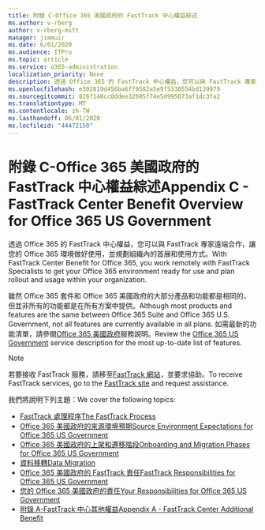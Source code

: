 ```yaml
---
title: 附錄 C-Office 365 美國政府的 FastTrack 中心權益綜述
ms.author: v-rberg
author: v-rberg-msft
manager: jimmuir
ms.date: 6/01/2020
ms.audience: ITPro
ms.topic: article
ms.service: o365-administration
localization_priority: None
description: 透過 Office 365 的 FastTrack 中心權益，您可以與 FastTrack 專家遠端合作，讓您的 Office 365 環境做好使用，並規劃組織內的首展和使用方式。
ms.openlocfilehash: e302819d456ba6ff9582a5e9f5330554bd139979
ms.sourcegitcommit: 826f140cc0ddee32005f74e5d995073af1dc3fa2
ms.translationtype: MT
ms.contentlocale: zh-TW
ms.lasthandoff: 06/01/2020
ms.locfileid: "44472150"
---
```

# <a name="appendix-c---fasttrack-center-benefit-overview-for-office-365-us-government"></a><span data-ttu-id="cb2e2-103">附錄 C-Office 365 美國政府的 FastTrack 中心權益綜述</span><span class="sxs-lookup"><span data-stu-id="cb2e2-103">Appendix C - FastTrack Center Benefit Overview for Office 365 US Government</span></span>

<span data-ttu-id="cb2e2-104">透過 Office 365 的 FastTrack 中心權益，您可以與 FastTrack 專家遠端合作，讓您的 Office 365 環境做好使用，並規劃組織內的首展和使用方式。</span><span class="sxs-lookup"><span data-stu-id="cb2e2-104">With FastTrack Center Benefit for Office 365, you work remotely with FastTrack Specialists to get your Office 365 environment ready for use and plan rollout and usage within your organization.</span></span> 
  
<span data-ttu-id="cb2e2-105">雖然 Office 365 套件和 Office 365 美國政府的大部分產品和功能都是相同的，但並非所有的功能都是在所有方案中提供。</span><span class="sxs-lookup"><span data-stu-id="cb2e2-105">Although most products and features are the same between Office 365 Suite and Office 365 U.S. Government, not all features are currently available in all plans.</span></span> <span data-ttu-id="cb2e2-106">如需最新的功能清單，請參閱[Office 365 美國政府](https://aka.ms/aboutgovcloud)服務說明。</span><span class="sxs-lookup"><span data-stu-id="cb2e2-106">Review the [Office 365 US Government](https://aka.ms/aboutgovcloud) service description for the most up-to-date list of features.</span></span>

> [!NOTE]
> <span data-ttu-id="cb2e2-107">若要接收 FastTrack 服務，請移至[FastTrack 網站](https://go.microsoft.com/fwlink/?linkid=780698)，並要求協助。</span><span class="sxs-lookup"><span data-stu-id="cb2e2-107">To receive FastTrack services, go to the [FastTrack site](https://go.microsoft.com/fwlink/?linkid=780698) and request assistance.</span></span>  

<span data-ttu-id="cb2e2-108">我們將說明下列主題：</span><span class="sxs-lookup"><span data-stu-id="cb2e2-108">We cover the following topics:</span></span>
- [<span data-ttu-id="cb2e2-109">FastTrack 處理程序</span><span class="sxs-lookup"><span data-stu-id="cb2e2-109">The FastTrack Process</span></span>](O365-fasttrack-process.md) 
- [<span data-ttu-id="cb2e2-110">Office 365 美國政府的來源環境預期</span><span class="sxs-lookup"><span data-stu-id="cb2e2-110">Source Environment Expectations for Office 365 US Government</span></span>](US-Gov-appendix-source-environment-expectations.md)   
- [<span data-ttu-id="cb2e2-111">Office 365 美國政府的上架和遷移階段</span><span class="sxs-lookup"><span data-stu-id="cb2e2-111">Onboarding and Migration Phases for Office 365 US Government</span></span>](US-Gov-appendix-onboarding-and-migration.md)
- [<span data-ttu-id="cb2e2-112">資料移轉</span><span class="sxs-lookup"><span data-stu-id="cb2e2-112">Data Migration</span></span>](O365-data-migration.md)    
- [<span data-ttu-id="cb2e2-113">Office 365 美國政府的 FastTrack 責任</span><span class="sxs-lookup"><span data-stu-id="cb2e2-113">FastTrack Responsibilities for Office 365 US Government</span></span>](US-Gov-appendix-fasttrack-responsibilities.md)   
- [<span data-ttu-id="cb2e2-114">您的 Office 365 美國政府的責任</span><span class="sxs-lookup"><span data-stu-id="cb2e2-114">Your Responsibilities for Office 365 US Government</span></span>](US-Gov-appendix-your-responsibilities.md)    
- [<span data-ttu-id="cb2e2-115">附錄 A-FastTrack 中心其他權益</span><span class="sxs-lookup"><span data-stu-id="cb2e2-115">Appendix A - FastTrack Center Additional Benefit</span></span>](O365-fasttrack-additional-benefits.md)
